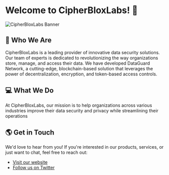 # Welcome to CipherBloxLabs! 👋

![CipherBloxLabs Banner](./banner.png)

## 🚀 Who We Are

CipherBloxLabs is a leading provider of innovative data security solutions. Our team of experts is dedicated to revolutionizing the way organizations store, manage, and access their data. We have developed DataGuard Network, a cutting-edge, blockchain-based solution that leverages the power of decentralization, encryption, and token-based access controls.

## 💻 What We Do

At CipherBloxLabs, our mission is to help organizations across various industries improve their data security and privacy while streamlining their operations

## 🌎 Get in Touch

We'd love to hear from you! If you're interested in our products, services, or just want to chat, feel free to reach out:

- [Visit our website](https://Kyran@cipherbloxlabs.io)
- [Follow us on Twitter](https://twitter.com/CipherBloxLabs)


